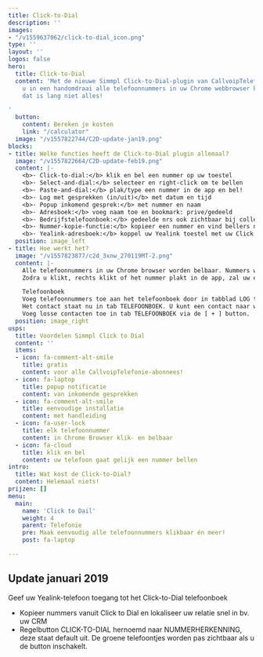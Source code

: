 ```yaml
---
title: Click-to-Dial
description: ''
images:
- "/v1559637062/click-to-dial_icon.png"
type: ''
layout: ''
logos: false
hero:
  title: Click-to-Dial
  content: 'Met de nieuwe Simmpl Click-to-Dial-plugin van CallvoipTelefonie maakt
    u in een handomdraai alle telefoonnummers in uw Chrome webbrowser klikbaar. Maar
    dat is lang niet alles!

'
  button:
    content: Bereken je kosten
    link: "/calculator"
  image: "/v1557822744/C2D-update-jan19.png"
blocks:
- title: Welke functies heeft de Click-to-Dial plugin allemaal?
  image: "/v1557822664/C2D-update-feb19.png"
  content: |-
    <b>· Click-to-dial:</b> klik en bel een nummer op uw toestel
    <b>· Select-and-dial:</b> selecteer en right-click om te bellen
    <b>· Paste-and-dial:</b> plak/type een nummer in de app en bel!
    <b>· Log met gesprekken (in/uit)</b> met datum en tijd
    <b>· Popup inkomend gesprek:</b> met nummer en naam
    <b>· Adresboek:</b> voeg naam toe en bookmark: prive/gedeeld
    <b>· Bedrijfstelefoonboek:</b> gedeelde nrs ook zichtbaar bij collega’s
    <b>· Nummer-kopie-functie:</b> kopieer een nummer en vind bellers nog sneller in uw CRM!
    <b>· Yealink-adresboek:</b> koppel uw Yealink toestel met uw Click to Dial adresboek!
  position: image_left
- title: Hoe werkt het?
  image: "/v1557823877/c2d_3xnw_270119MT-2.png"
  content: |-
    Alle telefoonnummers in uw Chrome browser worden belbaar. Nummers worden getoond met een groen hoorntje of u kunt ze rechts-klikken of kopieren ien plakken in de Click to Dial app.
    Zodra u klikt, rechts klikt of het nummer plakt in de app, zal uw eigen telefoon direct overgaan. Zodra u de hoorn opneemt, zal uw telefoon starten met bellen naar het nummer waarop u klikte. Hierdoor hoeft u zelf geen telefoonnummers meer in te toetsen: geen fouten, geen bril op zetten, geen tijdverlies: gewoon snel en simmpl bellen!

    Telefoonboek
    Voeg telefoonnummers toe aan het telefoonboek door in tabblad LOG te klikken op het STER-icoon te klikken. Geef het contact een naam en het staat in uw adresboek.
    Het contact staat nu in tab TELEFOONBOEK. U kunt een contact naar wens PRIVE of GEDEELD maken door op het icoon (één of meer poppetjes) te klikken.
    Voeg losse contacten toe in tab TELEFOONBOEK via de [ + ] button.
  position: image_right
usps:
  title: Voordelen Simmpl Click to Dial
  content: ''
  items:
  - icon: fa-comment-alt-smile
    title: gratis
    content: voor alle CallvoipTelefonie-abonnees!
  - icon: fa-laptop
    title: popup notificatie
    content: van inkomende gesprekken
  - icon: fa-comment-alt-smile
    title: eenvoudige installatie
    content: met handleiding
  - icon: fa-user-lock
    title: elk telefoonnummer
    content: in Chrome Browser klik- en belbaar
  - icon: fa-cloud
    title: klik en bel
    content: uw telefoon gaat gelijk een nummer bellen
intro:
  title: Wat kost de Click-to-Dial?
  content: Helemaal niets!
prijzen: []
menu:
  main:
    name: 'Click to Dail'
    weight: 4
    parent: Telefonie
    pre: Maak eenvoudig alle telefoonnummers klikbaar én meer!
    post: fa-laptop

---
```

## Update januari 2019

Geef uw Yealink-telefoon toegang tot het Click-to-Dial telefoonboek

* Kopieer nummers vanuit Click to Dial en lokaliseer uw relatie snel in bv. uw CRM
* Regelbutton CLICK-TO-DIAL hernoemd naar NUMMERHERKENNING, deze staat default uit. De groene telefoontjes worden pas zichtbaar als u de button inschakelt.